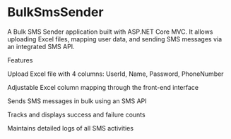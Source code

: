# BulkSmsSender

A Bulk SMS Sender application built with ASP.NET Core MVC.
It allows uploading Excel files, mapping user data, and sending SMS messages via an integrated SMS API.

 Features

 Upload Excel file with 4 columns: UserId, Name, Password, PhoneNumber

 Adjustable Excel column mapping through the front-end interface

 Sends SMS messages in bulk using an SMS API

 Tracks and displays success and failure counts

 Maintains detailed logs of all SMS activities
